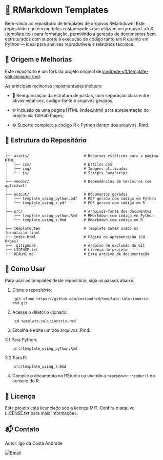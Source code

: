 # 📄 RMarkdown Templates

Bem-vindo ao repositório de templates de arquivos RMarkdown!
Este repositório contém modelos customizados que utilizam um arquivo LaTeX (template.tex) para formatação, permitindo a geração de documentos bem estruturados com suporte à execução de código tanto em R quanto em Python — ideal para análises reprodutíveis e relatórios técnicos.

## 🌱 Origem e Melhorias

Este repositório é um fork do projeto original de [iandrade-uft/template-solucionario-rmd](https://github.com/iandrade-uft/template-solucionario-rmd).

As principais melhorias implementadas incluem:

 * 📁 Reorganização da estrutura de pastas, com separação clara entre ativos estáticos, código-fonte e arquivos gerados;

 * 🌐 Inclusão de uma página HTML (index.html) para apresentação do projeto via GitHub Pages;

 * ⚙️ Suporte completo a código R e Python dentro dos arquivos .Rmd.

## 📂 Estrutura do Repositório

    .
    ├── assets/                         # Recursos estáticos para a página HTML
    │   ├── css/                        # Estilos CSS
    │   ├── img/                        # Imagens utilizadas
    │   └── js/                         # Scripts JavaScript
    │
    ├── vendor/                         # Dependências de terceiros (se aplicável)
    │
    ├── output/                         # Documentos gerados
    │   ├── template_using_python.pdf   # PDF gerado com código em Python
    │   └── template_using_r.pdf        # PDF gerado com código em R
    │
    ├── src/                            # Arquivos-fonte dos documentos
    │   ├── template_using_python.Rmd   # RMarkdown com código em Python
    │   └── template_using_r.Rmd        # RMarkdown com código em R
    │
    ├── template.tex                    # Template LaTeX usado na formatação final
    ├── index.html                      # Página de apresentação (GH Pages)
    ├── .gitignore                      # Arquivo de exclusão do Git
    ├── LICENSE.txt                     # Licença do projeto
    └── README.md                       # Este arquivo de documentação

## 🚀 Como Usar

Para usar os templates deste repositório, siga os passos abaixo:

1. Clone o repositório:

        git clone https://github.com/costandrad/template-solucionario-rmd.git

2. Acesse o diretório clonado:

        cd template-solucionario-rmd

3. Escolha e edite um dos arquivos .Rmd:

3.1 Para Python: 

        src/template_using_python.Rmd

3.2 Para R: 
        
        src/template_using_r.Rmd

4. Compile o documento no RStudio ou usando o `rmarkdown::render()`  no console do R.


## 📄 Licença

Este projeto está licenciado sob a licença MIT.
Confira o arquivo LICENSE.txt para mais informações.

## 📬 Contato

Autor: Igo da Costa Andrade
<p align="left">


  <a href="mailto:costandrad@gmail.com" target="_blank">
    <img src="https://img.shields.io/badge/Email-white?logo=gmail&width=200&height=36" alt="Email" style="vertical-align:top;">
  </a>


</p>
